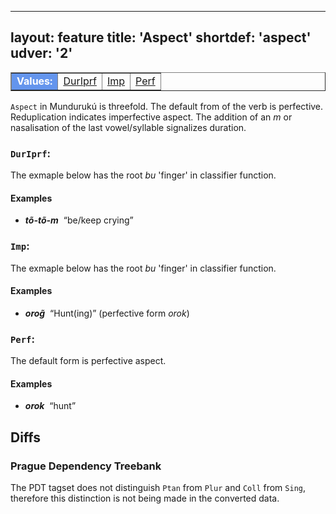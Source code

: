 
---
layout: feature
title: 'Aspect'
shortdef: 'aspect'
udver: '2'
---

<table class="typeindex" border="1">
<tr>
  <td style="background-color:cornflowerblue;color:white"><strong>Values:</strong> </td>
  <td><a href="">DurIprf</a></td>
  <td><a href="">Imp</a></td>
  <td><a href="">Perf</a></td>
  
  
</tr>
</table>

`Aspect` in Mundurukú is threefold. The default from of the verb is perfective. Reduplication indicates imperfective aspect. The addition 
of an *m* or nasalisation of the last vowel/syllable signalizes duration.

### <a name="DurIprf">`DurIprf`</a>: 

The exmaple below has the root *bu* 'finger' in classifier function.
#### Examples

* _<b>tõ-tõ-m</b>&nbsp;_ “be/keep crying”


### <a name="Imp">`Imp`</a>: 

The exmaple below has the root *bu* 'finger' in classifier function.
#### Examples

* _<b>orog̃</b>&nbsp;_ “Hunt(ing)” (perfective form *orok*)


### <a name="Perf">`Perf`</a>: 

The default form is perfective aspect.

#### Examples

* _<b>orok</b>&nbsp;_ “hunt”






## Diffs

### Prague Dependency Treebank

The PDT tagset does not distinguish `Ptan` from `Plur` and `Coll` from `Sing`,
therefore this distinction is not being made in the converted data.
<!-- Interlanguage links updated Čt lis 12 09:43:03 CET 2020 -->
